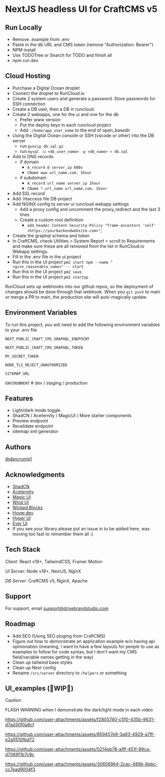 # NextJS headless UI for CraftCMS v5

## Run Locally

- Remove .example from .env
- Paste in the db URL and CMS token (remove "Authorization: Bearer")
- NPM install
- Use TODOTree or Search for TODO and finish all
- npm run dev


## Cloud Hosting

- Purchase a Digital Ocean droplet
- Connect the droplet to RunCloud.io
- Create 2 system users and generate a password. Store passwords for SSH connection
- Create a DB user, then a DB in runcloud.
- Create 2 webapps, one for the ui and one for the db
  - Prefer www version  
  - Put the deploy keys in each runcloud project
  - Add `:/home/app_user_name` to the end of open_basedir
- Using the Digital Ocean console or SSH (vscode or other) into the DB server
  - run `gunzip db.sql.gz`
  - run `mysql -u <db_user_name> -p <db_name> < db.sql`
- Add to DNS records
  - if domain 
    - `A_record @ server_ip 600s`
    - `CName www url_name.com. 1hour`
  - if subdomain 
    - `A_record url_name server_ip 1hour`
    - `CName *.url_name url_name.com. 1hour`
- Add SSL record
- Add .htaccess file DB project
- Add NGINX config to server ui runcloud webapp settings
  - Add a proxy config and uncomment the proxy_redirect and the last 3 lines
  - Create a custom root definition
     - `add_header Content-Security-Policy "frame-ancestors 'self' <https://yourbackendwebsite.com>"`; 
- Create the graphql schema and token
- In CraftCMS, check Utilities > System Report > scroll to Requirements and make sure these are all removed from the list in RunCloud.io Webapp settings.
- Fill in the .env file in the ui project
- Run this in the UI project `pm2 start npm --name "<give_reasonable_name>" -- start`
- Run this in the UI project `pm2 save`
- Run this in the UI project `pm2 startup`

RunCloud sets up webhooks into our github repos, so the deployment of changes should be done through that webhook. When you `git push` to main or merge a PR to main, the production site will auto-magically update.

## Environment Variables

To run this project, you will need to add the following environment variables to your .env file

`NEXT_PUBLIC_CRAFT_CMS_GRAPHQL_ENDPOINT`

`NEXT_PUBLIC_CRAFT_CMS_GRAPHQL_TOKEN`

`MY_SECRET_TOKEN`

`NODE_TLS_REJECT_UNAUTHORIZED`

`SITEMAP_URL`

`ENVIRONMENT`  # dev / staging / production

## Features

- Light/dark mode toggle
- ShadCN / Aceternity / MagicUI / More starter components
- Preview endpoint
- Revalidate endpoint
- sitemap xml generator

## Authors

[@dancrump1](https://www.github.com/dancrump1)
## Acknowledgments
- [ShadCN](https://ui.shadcn.com/)
- [Aceternity](https://ui.aceternity.com/)
- [Magic UI](https://magicui.design/)
- [Wind UI](https://wind-ui.com/components/)
- [Wicked Blocks](https://wickedblocks.dev/)
- [Hover.dev](https://www.hover.dev/components)
- [Hyper UI](https://www.hyperui.dev/)
- [Ever UI](https://www.ever-ui.com/)
- If you see your library please put an issue in to be added here, was moving too fast to remember them all :)
## Tech Stack

*Client:* React v18+, TailwindCSS, Framer Motion

*UI Server:* Node v18+, NextJS, NginX

*DB Server:* CraftCMS v5, NginX, Apache

## Support

For support, email support@drivebrandstudio.com 
## Roadmap
- Add SEO (Using SEO pluging from CraftCMS)
- Figure out how to demonstrate an application example w/o having api opinionation (meaning, I want to have a few layouts for people to use as examples to follow for code syntax, but I don't want my CMS field/variable names getting in the way)
- Clean up tailwind base styles
- Clean up Next config
- Rename `/src/server` directory to `/helpers` or something
## UI_examples (🚧WIP🚧)
> [!CAUTION]
> FLASH WARNING when I demonstrate the dark/light mode in each video

https://github.com/user-attachments/assets/f2805740-c5f0-435b-9631-d7ad30f0a8cf

https://github.com/user-attachments/assets/859457e9-3a93-4929-a7ff-e2a5510fbd72

https://github.com/user-attachments/assets/5214eb78-a1ff-451f-89ca-d7069f1b7c9c

https://github.com/user-attachments/assets/30656964-2cac-489b-8ebc-cc7ead9004f3


